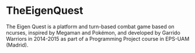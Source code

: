 # TheEigenQuest
The Eigen Quest is a platform and turn-based combat game based on ncurses, inspired by Megaman and Pokémon, and developed by Garrido Warriors in 2014-2015 as part of a Programming Project course in EPS-UAM (Madrid).

